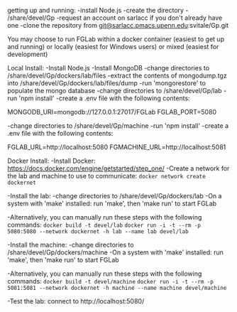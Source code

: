 getting up and running:
-install Node.js
-create the directory - /share/devel/Gp
-request an account on sarlacc if you don't already have one
-clone the repository from  git@sarlacc.pmacs.upenn.edu:svitale/Gp.git 

You may choose to run FGLab within a docker container (easiest to get up and running) or locally (easiest for Windows users) or mixed (easiest for development)

Local Install:
-Install Node.js
-Install MongoDB
-change directories to /share/devel/Gp/dockers/lab/files
-extract the contents of mongodump.tgz into /share/devel/Gp/dockers/lab/files/dump
-run 'mongorestore' to populate the mongo database
-change directories to /share/devel/Gp/lab
-run 'npm install'
-create a .env file with the following contents:

MONGODB_URI=mongodb://127.0.0.1:27017/FGLab
FGLAB_PORT=5080

-change directories to /share/devel/Gp/machine
-run 'npm install'
-create a .env file with the following contents:

FGLAB_URL=http://localhost:5080
FGMACHINE_URL=http://localhost:5081



Docker Install:
-Install Docker:
https://docs.docker.com/engine/getstarted/step_one/
-Create a network for the lab and machine to use to communicate:
`docker network create dockernet`


-Install the lab:
  -change directories to /share/devel/Gp/dockers/lab
  -On a system with 'make' installed:
    run 'make', then 'make run' to start FGLab

  -Alternatively, you can manually run these steps with the following commands:
    `docker build -t devel/lab`
    `docker run -i -t --rm -p 5080:5080 --network dockernet -h lab --name lab devel/lab`


        
-Install the machine: 
  -change directories to /share/devel/Gp/dockers/machine
  -On a system with 'make' installed:
    run 'make', then 'make run' to start FGLab

  -Alternatively, you can manually run these steps with the following commands:
    `docker build -t devel/machine`
    `docker run -i -t --rm -p 5081:5081 --network dockernet -h machine --name machine devel/machine`


-Test the lab:
connect to http://localhost:5080/

